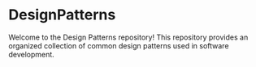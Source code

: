 # DesignPatterns
Welcome to the Design Patterns repository! This repository provides an organized collection of common design patterns used in software development.
